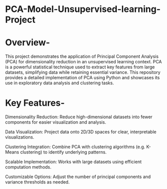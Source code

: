 # PCA-Model-Unsupervised-learning-Project

# Overview- 

This project demonstrates the application of Principal Component Analysis (PCA) for dimensionality reduction in an unsupervised learning context. PCA is a powerful statistical technique used to extract key features from large datasets, simplifying data while retaining essential variance. This repository provides a detailed implementation of PCA using Python and showcases its use in exploratory data analysis and clustering tasks.

# Key Features-

Dimensionality Reduction: Reduce high-dimensional datasets into fewer components for easier visualization and analysis.

Data Visualization: Project data onto 2D/3D spaces for clear, interpretable visualizations.

Clustering Integration: Combine PCA with clustering algorithms (e.g. K-Means clustering) to identify underlying patterns.

Scalable Implementation: Works with large datasets using efficient computation methods.

Customizable Options: Adjust the number of principal components and variance thresholds as needed.




